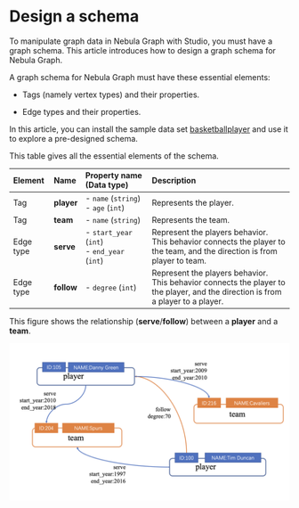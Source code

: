 # Design a schema

To manipulate graph data in Nebula Graph with Studio, you must have a graph schema. This article introduces how to design a graph schema for Nebula Graph.

A graph schema for Nebula Graph must have these essential elements:

- Tags (namely vertex types) and their properties.

- Edge types and their properties.

In this article, you can install the sample data set [basketballplayer](https://docs-cdn.nebula-graph.com.cn/dataset/dataset.zip) and use it to explore a pre-designed schema.

This table gives all the essential elements of the schema.

| Element  | Name  | Property name (Data type)  |  Description  |
| :---  | :---  | :---  | :---  |
| Tag |  **player**  | - `name` (`string`) <br>- `age` (`int`)  | Represents the player.  |
| Tag |   **team** | - `name` (`string`) |  Represents the team. |
| Edge type |  **serve**  | - `start_year` (`int`) <br> - `end_year` (`int`) | Represent the players behavior.<br>This behavior connects the player to the team, and the direction is from player to team. |
| Edge type |  **follow**  | - `degree` (`int`)  | Represent the players behavior.<br>This behavior connects the player to the player, and the direction is from a player to a player. |

This figure shows the relationship (**serve**/**follow**) between a **player** and a **team**.

![The relationship between players and between players and teams](../figs/st-ug-006-1.png "Relationship between players and teams in the example dataset")
